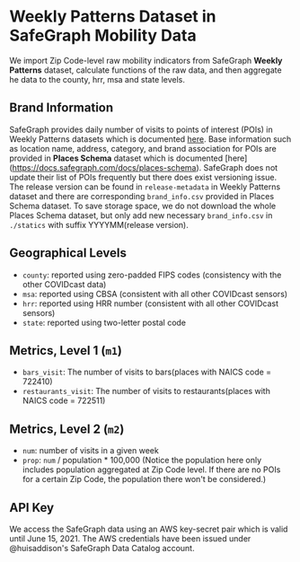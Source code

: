 # Weekly Patterns Dataset in SafeGraph Mobility Data

We import Zip Code-level raw mobility indicators from SafeGraph **Weekly 
Patterns** dataset, calculate functions of the raw data, and then aggregate 
he data to the county, hrr, msa and state levels.

## Brand Information
SafeGraph provides daily number of visits to points of interest (POIs) in Weekly
Patterns datasets which is documented [here](https://docs.safegraph.com/docs/weekly-patterns).
Base information such as location name, address, category, and brand association 
for POIs are provided in **Places Schema** dataset which is documented [here]
(https://docs.safegraph.com/docs/places-schema). SafeGraph does not update their
list of POIs frequently but there does exist versioning issue. The release 
version can be found in `release-metadata` in Weekly Patterns dataset and there
are corresponding `brand_info.csv` provided in Places Schema dataset. To save 
storage space, we do not download the whole Places Schema dataset, but only add 
new necessary `brand_info.csv` in `./statics` with suffix YYYYMM(release version).

## Geographical Levels
* `county`: reported using zero-padded FIPS codes (consistency with the 
            other COVIDcast data)
* `msa`: reported using CBSA (consistent with all other COVIDcast sensors)
* `hrr`: reported using HRR number (consistent with all other COVIDcast sensors)
* `state`: reported using two-letter postal code

## Metrics,  Level 1 (`m1`)
* `bars_visit`: The number of visits to bars(places with NAICS code = 722410)
* `restaurants_visit`: The number of visits to restaurants(places with NAICS 
                            code = 722511)

## Metrics, Level 2 (`m2`)
* `num`: number of visits in a given week
* `prop`: `num` / population * 100,000 (Notice the population here only includes 
population aggregated at Zip Code level. If there are no POIs for a certain 
Zip Code, the population there won't be considered.)


## API Key

We access the SafeGraph data using an AWS key-secret pair which is valid
until June 15, 2021.  The AWS credentials have been issued under
@huisaddison's SafeGraph Data Catalog account.
